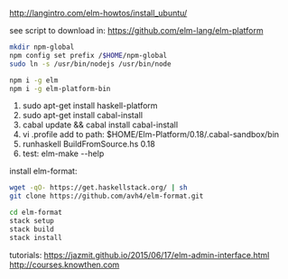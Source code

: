 http://langintro.com/elm-howtos/install_ubuntu/

see script to download in:
https://github.com/elm-lang/elm-platform

```bash
mkdir npm-global
npm config set prefix /$HOME/npm-global
sudo ln -s /usr/bin/nodejs /usr/bin/node

npm i -g elm
npm i -g elm-platform-bin
```

1. sudo apt-get install haskell-platform
2. sudo apt-get install cabal-install
3. cabal update && cabal install cabal-install
4. vi .profile
add to path: $HOME/Elm-Platform/0.18/.cabal-sandbox/bin
5. runhaskell BuildFromSource.hs 0.18
6. test: elm-make --help


install elm-format:
```bash
wget -qO- https://get.haskellstack.org/ | sh
git clone https://github.com/avh4/elm-format.git

cd elm-format
stack setup
stack build
stack install
```

tutorials:
https://jazmit.github.io/2015/06/17/elm-admin-interface.html
http://courses.knowthen.com
